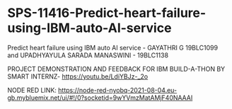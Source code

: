 # SPS-11416-Predict-heart-failure-using-IBM-auto-AI-service

Predict heart failure using IBM auto AI service - GAYATHRI G 19BLC1099 and UPADHYAYULA SARADA MANASWINI - 19BLC1138

PROJECT DEMONSTRATION AND FEEDBACK FOR IBM BUILD-A-THON BY SMART INTERNZ- https://youtu.be/LdiYBJz-_2o 

NODE RED LINK: https://node-red-nyobq-2021-08-04.eu-gb.mybluemix.net/ui/#!/0?socketid=9wYVmzMatAMjF40NAAAI 
